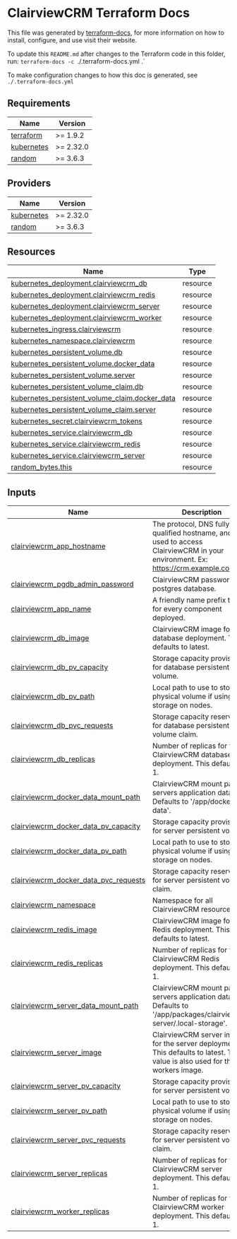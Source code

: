 <!-- BEGIN_TF_DOCS -->
# ClairviewCRM Terraform Docs

This file was generated by [terraform-docs](https://terraform-docs.io/), for more information on how to install, configure, and use visit their website.

To update this `README.md` after changes to the Terraform code in this folder, run: `terraform-docs -c `./.terraform-docs.yml .`

To make configuration changes to how this doc is generated, see `./.terraform-docs.yml`

## Requirements

| Name | Version |
|------|---------|
| <a name="requirement_terraform"></a> [terraform](#requirement\_terraform) | >= 1.9.2 |
| <a name="requirement_kubernetes"></a> [kubernetes](#requirement\_kubernetes) | >= 2.32.0 |
| <a name="requirement_random"></a> [random](#requirement\_random) | >= 3.6.3 |

## Providers

| Name | Version |
|------|---------|
| <a name="provider_kubernetes"></a> [kubernetes](#provider\_kubernetes) | >= 2.32.0 |
| <a name="provider_random"></a> [random](#provider\_random) | >= 3.6.3 |

## Resources

| Name | Type |
|------|------|
| [kubernetes_deployment.clairviewcrm_db](https://registry.terraform.io/providers/hashicorp/kubernetes/latest/docs/resources/deployment) | resource |
| [kubernetes_deployment.clairviewcrm_redis](https://registry.terraform.io/providers/hashicorp/kubernetes/latest/docs/resources/deployment) | resource |
| [kubernetes_deployment.clairviewcrm_server](https://registry.terraform.io/providers/hashicorp/kubernetes/latest/docs/resources/deployment) | resource |
| [kubernetes_deployment.clairviewcrm_worker](https://registry.terraform.io/providers/hashicorp/kubernetes/latest/docs/resources/deployment) | resource |
| [kubernetes_ingress.clairviewcrm](https://registry.terraform.io/providers/hashicorp/kubernetes/latest/docs/resources/ingress) | resource |
| [kubernetes_namespace.clairviewcrm](https://registry.terraform.io/providers/hashicorp/kubernetes/latest/docs/resources/namespace) | resource |
| [kubernetes_persistent_volume.db](https://registry.terraform.io/providers/hashicorp/kubernetes/latest/docs/resources/persistent_volume) | resource |
| [kubernetes_persistent_volume.docker_data](https://registry.terraform.io/providers/hashicorp/kubernetes/latest/docs/resources/persistent_volume) | resource |
| [kubernetes_persistent_volume.server](https://registry.terraform.io/providers/hashicorp/kubernetes/latest/docs/resources/persistent_volume) | resource |
| [kubernetes_persistent_volume_claim.db](https://registry.terraform.io/providers/hashicorp/kubernetes/latest/docs/resources/persistent_volume_claim) | resource |
| [kubernetes_persistent_volume_claim.docker_data](https://registry.terraform.io/providers/hashicorp/kubernetes/latest/docs/resources/persistent_volume_claim) | resource |
| [kubernetes_persistent_volume_claim.server](https://registry.terraform.io/providers/hashicorp/kubernetes/latest/docs/resources/persistent_volume_claim) | resource |
| [kubernetes_secret.clairviewcrm_tokens](https://registry.terraform.io/providers/hashicorp/kubernetes/latest/docs/resources/secret) | resource |
| [kubernetes_service.clairviewcrm_db](https://registry.terraform.io/providers/hashicorp/kubernetes/latest/docs/resources/service) | resource |
| [kubernetes_service.clairviewcrm_redis](https://registry.terraform.io/providers/hashicorp/kubernetes/latest/docs/resources/service) | resource |
| [kubernetes_service.clairviewcrm_server](https://registry.terraform.io/providers/hashicorp/kubernetes/latest/docs/resources/service) | resource |
| [random_bytes.this](https://registry.terraform.io/providers/hashicorp/random/latest/docs/resources/bytes) | resource |

## Inputs

| Name | Description | Type | Default | Required |
|------|-------------|------|---------|:--------:|
| <a name="input_clairviewcrm_app_hostname"></a> [clairviewcrm\_app\_hostname](#input\_clairviewcrm\_app\_hostname) | The protocol, DNS fully qualified hostname, and port used to access ClairviewCRM in your environment. Ex: https://crm.example.com:443 | `string` | n/a | yes |
| <a name="input_clairviewcrm_pgdb_admin_password"></a> [clairviewcrm\_pgdb\_admin\_password](#input\_clairviewcrm\_pgdb\_admin\_password) | ClairviewCRM password for postgres database. | `string` | n/a | yes |
| <a name="input_clairviewcrm_app_name"></a> [clairviewcrm\_app\_name](#input\_clairviewcrm\_app\_name) | A friendly name prefix to use for every component deployed. | `string` | `"clairviewcrm"` | no |
| <a name="input_clairviewcrm_db_image"></a> [clairviewcrm\_db\_image](#input\_clairviewcrm\_db\_image) | ClairviewCRM image for database deployment. This defaults to latest. | `string` | `"twentycrm/twenty-postgres-spilo:latest"` | no |
| <a name="input_clairviewcrm_db_pv_capacity"></a> [clairviewcrm\_db\_pv\_capacity](#input\_clairviewcrm\_db\_pv\_capacity) | Storage capacity provisioned for database persistent volume. | `string` | `"10Gi"` | no |
| <a name="input_clairviewcrm_db_pv_path"></a> [clairviewcrm\_db\_pv\_path](#input\_clairviewcrm\_db\_pv\_path) | Local path to use to store the physical volume if using local storage on nodes. | `string` | `""` | no |
| <a name="input_clairviewcrm_db_pvc_requests"></a> [clairviewcrm\_db\_pvc\_requests](#input\_clairviewcrm\_db\_pvc\_requests) | Storage capacity reservation for database persistent volume claim. | `string` | `"10Gi"` | no |
| <a name="input_clairviewcrm_db_replicas"></a> [clairviewcrm\_db\_replicas](#input\_clairviewcrm\_db\_replicas) | Number of replicas for the ClairviewCRM database deployment. This defaults to 1. | `number` | `1` | no |
| <a name="input_clairviewcrm_docker_data_mount_path"></a> [clairviewcrm\_docker\_data\_mount\_path](#input\_clairviewcrm\_docker\_data\_mount\_path) | ClairviewCRM mount path for servers application data. Defaults to '/app/docker-data'. | `string` | `"/app/docker-data"` | no |
| <a name="input_clairviewcrm_docker_data_pv_capacity"></a> [clairviewcrm\_docker\_data\_pv\_capacity](#input\_clairviewcrm\_docker\_data\_pv\_capacity) | Storage capacity provisioned for server persistent volume. | `string` | `"10Gi"` | no |
| <a name="input_clairviewcrm_docker_data_pv_path"></a> [clairviewcrm\_docker\_data\_pv\_path](#input\_clairviewcrm\_docker\_data\_pv\_path) | Local path to use to store the physical volume if using local storage on nodes. | `string` | `""` | no |
| <a name="input_clairviewcrm_docker_data_pvc_requests"></a> [clairviewcrm\_docker\_data\_pvc\_requests](#input\_clairviewcrm\_docker\_data\_pvc\_requests) | Storage capacity reservation for server persistent volume claim. | `string` | `"10Gi"` | no |
| <a name="input_clairviewcrm_namespace"></a> [clairviewcrm\_namespace](#input\_clairviewcrm\_namespace) | Namespace for all ClairviewCRM resources | `string` | `"clairviewcrm"` | no |
| <a name="input_clairviewcrm_redis_image"></a> [clairviewcrm\_redis\_image](#input\_clairviewcrm\_redis\_image) | ClairviewCRM image for Redis deployment. This defaults to latest. | `string` | `"redis/redis-stack-server:latest"` | no |
| <a name="input_clairviewcrm_redis_replicas"></a> [clairviewcrm\_redis\_replicas](#input\_clairviewcrm\_redis\_replicas) | Number of replicas for the ClairviewCRM Redis deployment. This defaults to 1. | `number` | `1` | no |
| <a name="input_clairviewcrm_server_data_mount_path"></a> [clairviewcrm\_server\_data\_mount\_path](#input\_clairviewcrm\_server\_data\_mount\_path) | ClairviewCRM mount path for servers application data. Defaults to '/app/packages/clairview-server/.local-storage'. | `string` | `"/app/packages/clairview-server/.local-storage"` | no |
| <a name="input_clairviewcrm_server_image"></a> [clairviewcrm\_server\_image](#input\_clairviewcrm\_server\_image) | ClairviewCRM server image for the server deployment. This defaults to latest. This value is also used for the workers image. | `string` | `"clairviewcrm/clairview:latest"` | no |
| <a name="input_clairviewcrm_server_pv_capacity"></a> [clairviewcrm\_server\_pv\_capacity](#input\_clairviewcrm\_server\_pv\_capacity) | Storage capacity provisioned for server persistent volume. | `string` | `"10Gi"` | no |
| <a name="input_clairviewcrm_server_pv_path"></a> [clairviewcrm\_server\_pv\_path](#input\_clairviewcrm\_server\_pv\_path) | Local path to use to store the physical volume if using local storage on nodes. | `string` | `""` | no |
| <a name="input_clairviewcrm_server_pvc_requests"></a> [clairviewcrm\_server\_pvc\_requests](#input\_clairviewcrm\_server\_pvc\_requests) | Storage capacity reservation for server persistent volume claim. | `string` | `"10Gi"` | no |
| <a name="input_clairviewcrm_server_replicas"></a> [clairviewcrm\_server\_replicas](#input\_clairviewcrm\_server\_replicas) | Number of replicas for the ClairviewCRM server deployment. This defaults to 1. | `number` | `1` | no |
| <a name="input_clairviewcrm_worker_replicas"></a> [clairviewcrm\_worker\_replicas](#input\_clairviewcrm\_worker\_replicas) | Number of replicas for the ClairviewCRM worker deployment. This defaults to 1. | `number` | `1` | no |
<!-- END_TF_DOCS -->
